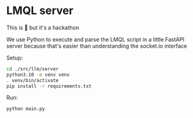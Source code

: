 # LMQL server

This is 🤢 but it's a hackathon 

We use Python to execute and parse the LMQL script in a little FastAPI server because that's easier than understanding 
the socket.io interface

Setup:
```bash
cd ./src/llm/server
python3.10 -m venv venv
. venv/bin/activate
pip install -r requirements.txt 
```

Run:
```bash
python main.py
```